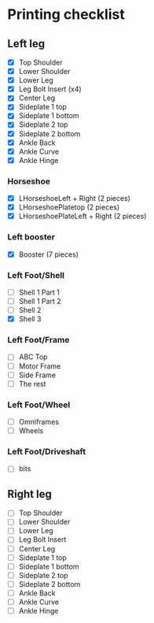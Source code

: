 # Printing checklist

## Left leg
- [x] Top Shoulder
- [x] Lower Shoulder
- [x] Lower Leg
- [x] Leg Bolt Insert (x4)
- [x] Center Leg
- [x] Sideplate 1 top
- [x] Sideplate 1 bottom
- [x] Sideplate 2 top
- [x] Sideplate 2 bottom
- [x] Ankle Back
- [x] Ankle Curve
- [x] Ankle Hinge
### Horseshoe
- [x] LHorseshoeLeft + Right (2 pieces)
- [x] LHorseshoePlatetop (2 pieces)
- [x] LHorseshoePlateLeft + Right (2 pieces)
### Left booster
- [x] Booster (7 pieces)
### Left Foot/Shell
- [ ] Shell 1 Part 1
- [ ] Shell 1 Part 2
- [ ] Shell 2
- [x] Shell 3
### Left Foot/Frame
- [ ] ABC Top
- [ ] Motor Frame
- [ ] Side Frame
- [ ] The rest
### Left Foot/Wheel
- [ ] Omniframes
- [ ] Wheels
### Left Foot/Driveshaft
- [ ] bits

## Right leg
- [ ] Top Shoulder
- [ ] Lower Shoulder
- [ ] Lower Leg
- [ ] Leg Bolt Insert
- [ ] Center Leg
- [ ] Sideplate 1 top
- [ ] Sideplate 1 bottom
- [ ] Sideplate 2 top
- [ ] Sideplate 2 bottom
- [ ] Ankle Back
- [ ] Ankle Curve
- [ ] Ankle Hinge
